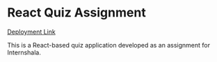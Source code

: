 # React Quiz Assignment

[Deployment Link](https://react-internshala-assg.vercel.app/)

This is a React-based quiz application developed as an assignment for Internshala.
